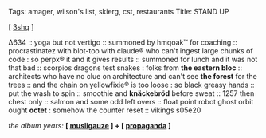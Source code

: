 Tags: amager, wilson's list, skierg, cst, restaurants
Title: STAND UP
  
[ [3shq](https://maps.app.goo.gl/kDtL18CD5vjadVR2A?g_st=com.google.maps.preview.copy) ]  
  
∆634 :: yoga but not vertigo :: summoned by hmqoak™ for coaching :: procrastinatez with blot-too with claude® who can't ingest large chunks of code : so perpx® it and it gives results :: summoned for lunch and it was not that bad :: scorpios dragons test snakes : folks from **the eastern bloc** :: architects who have no clue on architecture and can't see **the forest** for the trees :: and the chain on yellowfixie® is too loose : so black greasy hands :: put the wash to spin :: smoothie and **knäckebröd** before sweat :: 1257 then chest only :: salmon and some odd left overs ::  float point robot ghost orbit ought **octet** : somehow the counter reset :: vikings s05e20 

_the album years:_ **[ [musligauze](https://rateyourmusic.com/release/album/muslimgauzeizlamaphobiaa/) ] + [ [propaganda](https://rateyourmusic.com/release/album/propaganda/a-secret-wish-5/) ]**
